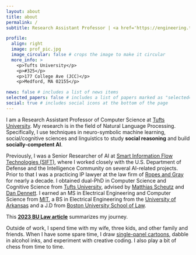 ```yaml
---
layout: about
title: about
permalink: /
subtitle: Research Assistant Professor | <a href='https://engineering.tufts.edu/cs/'>Tufts University</a>

profile:
  align: right
  image: prof_pic.jpg
  image_circular: false # crops the image to make it circular
  more_info: >
    <p>Tufts University</p>
    <p>#325</p>
    <p>177 College Ave (JCC)</p>
    <p>Medford, MA 02155</p>

news: false # includes a list of news items
selected_papers: false # includes a list of papers marked as "selected={true}"
social: true # includes social icons at the bottom of the page
---
```


I am a Research Assistant Professor of Computer Science at [Tufts University](https://engineering.tufts.edu/cs/). My research is in the field of Natural Language Processing. Specifically, I use techniques in neuro-symbolic machine learning, social/cognitive sciences and linguistics to study **social reasoning** and build **socially-competent AI**.  

Previously, I was a Senior Researcher of AI at [Smart Information Flow Technologies (SIFT)](https://www.sift.net/), where I worked closely with the U.S. Department of Defense and the Intelligence Community on several AI-related projects. Prior to that I was a practicing IP lawyer at the law firm of [Ropes and Gray](https://www.ropesgray.com/en) for nearly a decade. I obtained dual-PhD in Computer Science and Cognitive Science from [Tufts University](https://engineering.tufts.edu/cs/), advised by [Matthias Scheutz](https://hrilab.tufts.edu/) and [Dan Dennett](https://en.wikipedia.org/wiki/Daniel_Dennett). I earned an MS in Electrical Engineering and Computer Science from [MIT](https://web.mit.edu/), a BS in Electrical Engineering from the [University of Arkansas](https://www.uark.edu/) and a J.D from [Boston University School of Law](https://www.bu.edu/law/). 

This **[2023 BU Law article](https://www.bu.edu/law/record/articles/2023/drawing-on-law-to-study-ai/)** summarizes my journey.

Outside of work, I spend time with my wife, three kids, and other family and friends. When I have some spare time, I draw [single-panel cartoons](/legally-drawn), dabble in alcohol inks, and experiment with creative coding. I also play a bit of chess from time to time. 
